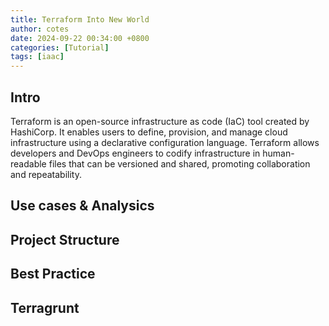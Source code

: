 ```yaml
---
title: Terraform Into New World
author: cotes
date: 2024-09-22 00:34:00 +0800
categories: [Tutorial]
tags: [iaac]
---
```



## Intro

Terraform is an open-source infrastructure as code (IaC) tool created by HashiCorp. It enables users to define, provision, and manage cloud infrastructure using a declarative configuration language. Terraform allows developers and DevOps engineers to codify infrastructure in human-readable files that can be versioned and shared, promoting collaboration and repeatability.

## Use cases & Analysics

## Project Structure

## Best Practice

## Terragrunt